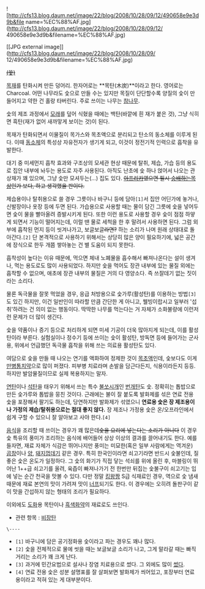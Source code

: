 ![http://cfs13.blog.daum.net/image/22/blog/2008/10/28/09/12/490658e9e3d9b&file
name=%EC%88%AF.jpg](http://cfs13.blog.daum.net/image/22/blog/2008/10/28/09/12/
490658e9e3d9b&filename=%EC%88%AF.jpg)

[[JPG external image]](http://cfs13.blog.daum.net/image/22/blog/2008/10/28/09/
12/490658e9e3d9b&filename=%EC%88%AF.jpg)

  
<del>[(쑻)](%EC%91%BB.md)</del>

[목재](%EB%82%98%EB%AC%B4#s-1.md)를 탄화시켜 만든 덩어리. 한자어로는 **목탄(木炭)**이라고 한다. 영어로는
Charcoal. 어떤 나무라도 숯으로 만들 수는 있지만 목질이 단단할수록 양질의 숯이 만들어지고 약한 건 홀랑 타버린다. 주로 쓰이는
나무는 [참나무](%EC%B0%B8%EB%82%98%EB%AC%B4.md).

숯의 제조 과정에서 [모래](%EB%AA%A8%EB%9E%98.md)를 덮어 식혔을 때에는 백탄(바깥에 흰 재가 붙은 것), 그냥
식히면 흑탄(재가 없어 새까맣게 보이는 것)이 된다.

목재가 탄화되면서 이물질이 목가스와 목초액으로 분리되고 탄소의 동소체를 이루게 된다. 이때
[동소체](%EB%8F%99%EC%86%8C%EC%B2%B4.md)의 특성상 자유전자가 생기게 되고, 이것이 정전기적 인력으로 흡착을
유발한다.

대기 중 미세먼지 흡착 효과와 구조상의 모세관 현상 때문에 탈취, 제습, 가습 등의 용도로 집안 내부에 놔두는 용도로 자주 사용된다. 아직도
난초에 숯 하나 얹어서 나오는 관상재가 꽤 있으며, 그냥 숯만 모셔두는(…) 집도 있다.
<del>[아프리카](%EC%95%84%ED%94%84%EB%A6%AC%EC%B9%B4.md)였으면 필시 [숭배하는목상](%ED%86%A0%ED%85%9C.md)인가 보다, 하고 생각했을 판이다.</del>

제습용이나 탈취용으로 쓸 경우 그릇이나 바구니 등에 담아`[1]`서 집안 어딘가에 놓거나, 신발장이나 옷장 등에 두면 된다. 가습용으로
사용할 때는 물이 담긴 그릇에 숯을 넣어두면 숯이 물을 빨아올려 증발시키게 된다. 또한 이런 용도로 사용할 경우 숯이 점점 하얗게 되면서
기능이 떨어지는데, 이럴 땐 물로 세척을 한 후 말려서 사용하면 된다. 그럼 외부에 흡착된 먼지 등이 씻겨나가고,
보글보글<del>라면?</del> 하는 소리가 나며 원래 상태대로 돌아간다.`[2]` 단 본격적으로 사용하기 위해서는 상당히 많은 양이
필요하기에, 넓은 공간에 장식으로 한두 개쯤 쌓아놓는 건 별 도움이 되지 못한다.

흡착성이 높다는 이유 때문에, 먹으면 체내 노폐물을 흡수해서 빠져나온다는 설이 생겨나, 먹는 용도로도 많이 사용되었다. 하지만 숯을 먹어도
장관 내부에 있는 물질 외에는 흡착할 수 없으며, 애초에 장관 내부의 물질은 거의 다 영양소다. 즉 쓰잘데기 없는 짓이라는 소리다.

물론 독극물을 잘못 먹었을 경우, 응급 처방용으로 숯가루(활성탄)를 이용하는 방법`[3]`도 있긴 하지만, 이건 일반인이 따라할 만큼 간단한
게 아니고, 웰빙이랍시고 일부러 '섭취'하려는 건 의미 없는 행동이다. 딱딱한 나무를 먹는다는 거 자체가 소화불량에 이런저런 문제가 더 많이
생긴다.

숯을 약품이나 증기 등으로 처리하게 되면 미세 기공이 더욱 많아지게 되는데, 이를 활성탄이라 부른다. 실험실이나 정수기 등에 쓰이는 숯이
활성탄, 방독면 등에 들어가는 군사용, 위에서 언급했던 독극물 흡착을 위해 쓰는 의료용 활성탄도 있다.

여담으로 숯을 만들 때 나오는 연기를 액화하여 정제한 것이 [목초액](%EB%AA%A9%EC%B4%88%EC%95%A1.md)인데,
숯보다도 이게 [만병통치약](%EB%A7%8C%EB%B3%91%ED%86%B5%EC%B9%98%EC%95%BD.md)으로 많이 퍼졌다.
피부병 치료라며 손발을 담근다든지, 식용이라든지 등등. 하지만 발암물질이므로 실제 복용하지는 말자.

[연탄](%EC%97%B0%ED%83%84.md)이나 [석탄](%EC%84%9D%ED%83%84.md)을 태우기 위해서 쓰는 특수
[불쏘시개](%EB%B6%88%EC%8F%98%EC%8B%9C%EA%B0%9C.md)인
[번개탄](%EB%B2%88%EA%B0%9C%ED%83%84.md)도 숯. 정확히는 톱밥으로 만든 숯가루와 톱밥을 뭉친 것이다.
근래에는 불이 잘 붙도록 발화제를 섞은 연료 전용 숯을 포장해서 팔기도 하는데, 당연하지만 발화제가 섞였으니 **연료용 숯은 장 제조용이나
가정의 제습/탈취용으로는 절대 좋지 않다.** 장 제조나 가정용 숯은 온/오프라인에서 쉽게 구할 수 있으니 잘 알아보고 사야 한다.`[4]`

[음식](%EC%9D%8C%EC%8B%9D.md)을 조리할 때 쓰이는 경우가 꽤 많은데<del>숯을 요리에 넣는다는 소리가
아니다</del> 이 경우 숯 특유의 풍미가 조리하는 음식에 배어들어 상상 이상의 결과를 끌어내기도 한다. 예를 들자면, 재료 자체가 식감은
뛰어나지만 풍미는 미묘한(혹은 일부 사람에게는 역겨운) [곱창](%EA%B3%B1%EC%B0%BD.md)이나
[양](%EC%96%91.md),
[돼지껍데기](%EB%8F%BC%EC%A7%80%EA%BB%8D%EB%8D%B0%EA%B8%B0.md) 같은 경우. 특히 한국인이라면
쇠고기라면 반드시 숯불인데, 질 좋은 숯은 온도가 일정하다. 그 숯의 화기가 직접 닿는 석쇠를 위에 올린 후, 마블링이 뛰어난 1++급
쇠고기를 올려, 육즙이 빠져나가기 전 한번만 뒤집는 숯불구이 쇠고기는 입에 넣는 순간 천국을 맛볼 수 있다. 다만 정말
[킹왕짱](%ED%82%B9%EC%99%95%EC%A7%B1.md) S급 식재료인 경우, 역으로 숯 냄새 때문에 재료 본연의 맛이
가려져 맛이 [너프](%EB%84%88%ED%94%84.md)되기도 한다. 이 경우에는 오히려 돌판구이 같이 맛을 간섭하지 않는 형태의
조리가 필요하다.

이외에도 [도화](%EA%B7%B8%EB%A6%BC.md)용 목탄이나
[흑색화약](%ED%9D%91%EC%83%89%ED%99%94%EC%95%BD.md)의 재료로도 쓰인다.

  * 관련 항목 : [비장탄](%EB%B9%84%EC%9E%A5%ED%83%84.md)

`\----`

  * `[1]` 바구니에 담은 공기정화용 숯이라고 파는 경우도 꽤나 많다.
  * `[2]` 숯을 전체적으로 물에 씻을 때는 보글보글 소리가 나고, 그게 말라갈 때는 빠직거리는 소리가 꽤 크게 난다.
  * `[3]` 과거에 민간요법으로 설사나 장염 치료용으로 썼다. 그 외에도 많이 [썼다](http://112aaan.blog.me/40023499319).
  * `[4]` 연료 전용 숯은 성분 설명표를 잘 살펴보면 발화제가 씌어있고, 포장부터 연료용이라고 적혀 있는 게 대부분이다.

